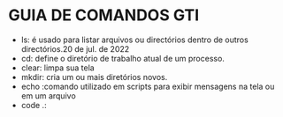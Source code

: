 # GUIA DE COMANDOS GTI
- ls: é usado para listar arquivos ou directórios dentro de outros directórios.20 de jul. de 2022
- cd: define o diretório de trabalho atual de um processo.
- clear: limpa sua tela
- mkdir: cria um ou mais diretórios novos.
- echo :comando utilizado em scripts para exibir mensagens na tela ou em um arquivo
- code .: 